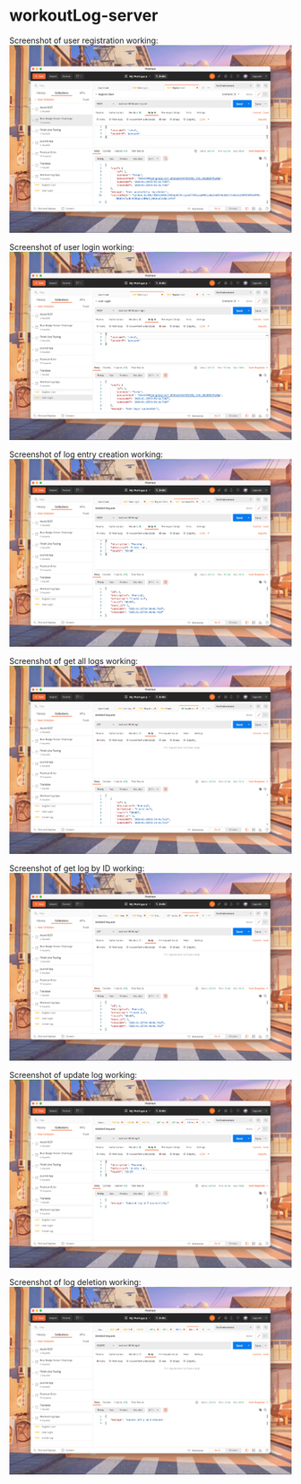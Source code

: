  # workoutLog-server

Screenshot of user registration working:
![user create success screenshot](https://github.com/RoudyBob/workoutLog-server/raw/master/blob/registerSuccess.png)

Screenshot of user login working:
![user login success screenshot](https://github.com/RoudyBob/workoutLog-server/raw/master/blob/loginSuccess.png)

Screenshot of log entry creation working:
![user login success screenshot](https://github.com/RoudyBob/workoutLog-server/raw/master/blob/logCreateSuccess.png)

Screenshot of get all logs working:
![user login success screenshot](https://github.com/RoudyBob/workoutLog-server/raw/master/blob/logViewSuccess.png)

Screenshot of get log by ID working:
![user login success screenshot](https://github.com/RoudyBob/workoutLog-server/raw/master/blob/getLogByIdSuccess.png)

Screenshot of update log working:
![user login success screenshot](https://github.com/RoudyBob/workoutLog-server/raw/master/blob/updateLogEntrySuccess.png)

Screenshot of log deletion working:
![user login success screenshot](https://github.com/RoudyBob/workoutLog-server/raw/master/blob/deleteLogSuccess.png)

